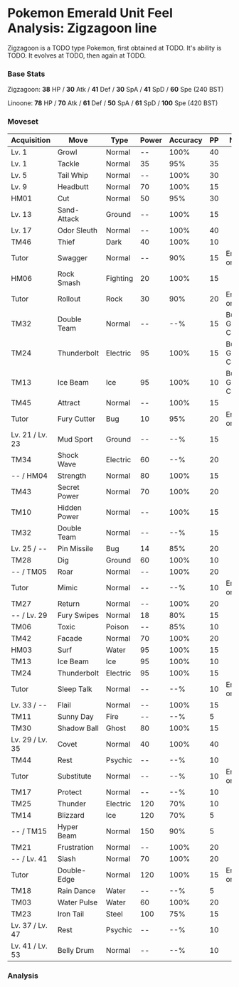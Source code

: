 # Pokemon Emerald Unit Feel Analysis: Zigzagoon line

Zigzagoon is a TODO type Pokemon, first obtained at TODO. It's ability is TODO. It evolves at TODO, then again at TODO.

### Base Stats

Zigzagoon: **38** HP / **30** Atk / **41** Def / **30** SpA / **41** SpD / **60** Spe (240 BST)

Linoone: **78** HP / **70** Atk / **61** Def / **50** SpA / **61** SpD / **100** Spe (420 BST)

### Moveset

|Acquisition    |Move        |Type    |Power|Accuracy|PP |Notes                    |
|---            |---         |---     |---  |---     |---|---                      |
|Lv. 1          |Growl       |Normal  |--   |100%    |40 |                         |
|Lv. 1          |Tackle      |Normal  |35   |95%     |35 |                         |
|Lv. 5          |Tail Whip   |Normal  |--   |100%    |30 |                         |
|Lv. 9          |Headbutt    |Normal  |70   |100%    |15 |                         |
|HM01           |Cut         |Normal  |50   |95%     |30 |                         |
|Lv. 13         |Sand-Attack |Ground  |--   |100%    |15 |                         |
|Lv. 17         |Odor Sleuth |Normal  |--   |100%    |40 |                         |
|TM46           |Thief       |Dark    |40   |100%    |10 |                         |
|Tutor          |Swagger     |Normal  |--   |90%     |15 |Emerald only             |
|HM06           |Rock Smash  |Fighting|20   |100%    |15 |                         |
|Tutor          |Rollout     |Rock    |30   |90%     |20 |Emerald only             |
|TM32           |Double Team |Normal  |--   |--%     |15 |Buy at Game Corner       |
|TM24           |Thunderbolt |Electric|95   |100%    |15 |Buy at Game Corner       |
|TM13           |Ice Beam    |Ice     |95   |100%    |10 |Buy at Game Corner       |
|TM45           |Attract     |Normal  |--   |100%    |15 |                         |
|Tutor          |Fury Cutter |Bug     |10   |95%     |20 |Emerald only             |
|Lv. 21 / Lv. 23|Mud Sport   |Ground  |--   |--%     |15 |                         |
|TM34           |Shock Wave  |Electric|60   |--%     |20 |                         |
|-- / HM04      |Strength    |Normal  |80   |100%    |15 |                         |
|TM43           |Secret Power|Normal  |70   |100%    |20 |                         |
|TM10           |Hidden Power|Normal  |--   |100%    |15 |                         |
|TM32           |Double Team |Normal  |--   |--%     |15 |                         |
|Lv. 25 / --    |Pin Missile |Bug     |14   |85%     |20 |                         |
|TM28           |Dig         |Ground  |60   |100%    |10 |                         |
|-- / TM05      |Roar        |Normal  |--   |100%    |20 |                         |
|Tutor          |Mimic       |Normal  |--   |--%     |10 |Emerald only             |
|TM27           |Return      |Normal  |--   |100%    |20 |                         |
|-- / Lv. 29    |Fury Swipes |Normal  |18   |80%     |15 |                         |
|TM06           |Toxic       |Poison  |--   |85%     |10 |                         |
|TM42           |Facade      |Normal  |70   |100%    |20 |                         |
|HM03           |Surf        |Water   |95   |100%    |15 |                         |
|TM13           |Ice Beam    |Ice     |95   |100%    |10 |                         |
|TM24           |Thunderbolt |Electric|95   |100%    |15 |                         |
|Tutor          |Sleep Talk  |Normal  |--   |--%     |10 |Emerald only             |
|Lv. 33 / --    |Flail       |Normal  |--   |100%    |15 |                         |
|TM11           |Sunny Day   |Fire    |--   |--%     |5  |                         |
|TM30           |Shadow Ball |Ghost   |80   |100%    |15 |                         |
|Lv. 29 / Lv. 35|Covet       |Normal  |40   |100%    |40 |                         |
|TM44           |Rest        |Psychic |--   |--%     |10 |                         |
|Tutor          |Substitute  |Normal  |--   |--%     |10 |Emerald only             |
|TM17           |Protect     |Normal  |--   |--%     |10 |                         |
|TM25           |Thunder     |Electric|120  |70%     |10 |                         |
|TM14           |Blizzard    |Ice     |120  |70%     |5  |                         |
|-- / TM15      |Hyper Beam  |Normal  |150  |90%     |5  |                         |
|TM21           |Frustration |Normal  |--   |100%    |20 |                         |
|-- / Lv. 41    |Slash       |Normal  |70   |100%    |20 |                         |
|Tutor          |Double-Edge |Normal  |120  |100%    |15 |Emerald only             |
|TM18           |Rain Dance  |Water   |--   |--%     |5  |                         |
|TM03           |Water Pulse |Water   |60   |100%    |20 |                         |
|TM23           |Iron Tail   |Steel   |100  |75%     |15 |                         |
|Lv. 37 / Lv. 47|Rest        |Psychic |--   |--%     |10 |                         |
|Lv. 41 / Lv. 53|Belly Drum  |Normal  |--   |--%     |10 |                         |

### Analysis